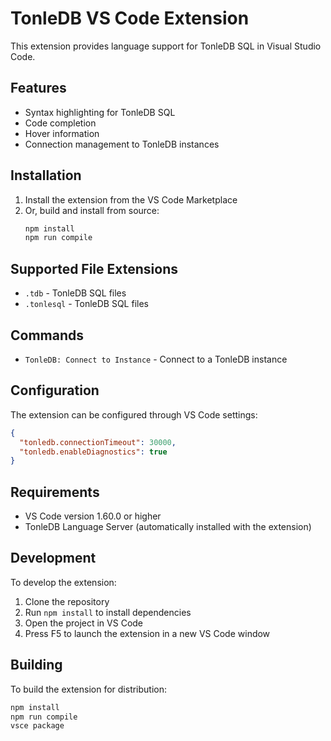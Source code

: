 # TonleDB VS Code Extension

This extension provides language support for TonleDB SQL in Visual Studio Code.

## Features

- Syntax highlighting for TonleDB SQL
- Code completion
- Hover information
- Connection management to TonleDB instances

## Installation

1. Install the extension from the VS Code Marketplace
2. Or, build and install from source:
   ```bash
   npm install
   npm run compile
   ```

## Supported File Extensions

- `.tdb` - TonleDB SQL files
- `.tonlesql` - TonleDB SQL files

## Commands

- `TonleDB: Connect to Instance` - Connect to a TonleDB instance

## Configuration

The extension can be configured through VS Code settings:

```json
{
  "tonledb.connectionTimeout": 30000,
  "tonledb.enableDiagnostics": true
}
```

## Requirements

- VS Code version 1.60.0 or higher
- TonleDB Language Server (automatically installed with the extension)

## Development

To develop the extension:

1. Clone the repository
2. Run `npm install` to install dependencies
3. Open the project in VS Code
4. Press F5 to launch the extension in a new VS Code window

## Building

To build the extension for distribution:

```bash
npm install
npm run compile
vsce package
```